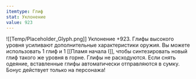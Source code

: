 ```yaml
---
itemtype: Глиф
stat: Уклонение 
value: 923
---
```

![[Temp/Placeholder_Glyph.png]]
Уклонение +923. Глифы высокого уровня усиливают дополнительные характеристики оружия. Вы можете использовать 1 глиф и 1 [[Пламя начала I]], чтобы синтезировать новый глиф такого же уровня в горне. Глифы не расходуются. Если снять одеяние, вставленные глифы автоматически отправляются в сумку. Бонус действует только на персонажа!
